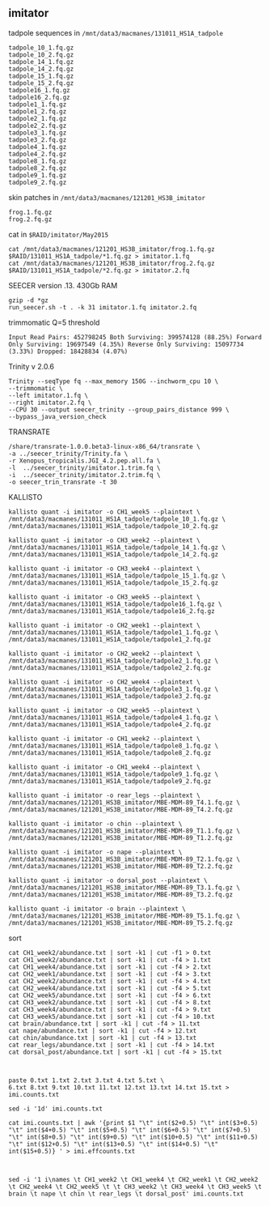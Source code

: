 imitator
--

tadpole sequences in `/mnt/data3/macmanes/131011_HS1A_tadpole`

	tadpole_10_1.fq.gz
	tadpole_10_2.fq.gz
	tadpole_14_1.fq.gz
	tadpole_14_2.fq.gz	
	tadpole_15_1.fq.gz
	tadpole_15_2.fq.gz
	tadpole16_1.fq.gz
	tadpole16_2.fq.gz
	tadpole1_1.fq.gz
	tadpole1_2.fq.gz	
	tadpole2_1.fq.gz
	tadpole2_2.fq.gz
	tadpole3_1.fq.gz
	tadpole3_2.fq.gz
	tadpole4_1.fq.gz
	tadpole4_2.fq.gz
	tadpole8_1.fq.gz
	tadpole8_2.fq.gz
	tadpole9_1.fq.gz
	tadpole9_2.fq.gz

skin patches in `/mnt/data3/macmanes/121201_HS3B_imitator`

	frog.1.fq.gz
	frog.2.fq.gz
	
cat in `$RAID/imitator/May2015`

	cat /mnt/data3/macmanes/121201_HS3B_imitator/frog.1.fq.gz $RAID/131011_HS1A_tadpole/*1.fq.gz > imitator.1.fq
	cat /mnt/data3/macmanes/121201_HS3B_imitator/frog.2.fq.gz $RAID/131011_HS1A_tadpole/*2.fq.gz > imitator.2.fq
	
SEECER version .13. 430Gb RAM

	gzip -d *gz
	run_seecer.sh -t . -k 31 imitator.1.fq imitator.2.fq
	
trimmomatic Q=5 threshold

	Input Read Pairs: 452798245 Both Surviving: 399574128 (88.25%) Forward Only Surviving: 19697549 (4.35%) Reverse Only Surviving: 15097734 (3.33%) Dropped: 18428834 (4.07%)

Trinity v 2.0.6

    Trinity --seqType fq --max_memory 150G --inchworm_cpu 10 \
    --trimmomatic \
    --left imitator.1.fq \
    --right imitator.2.fq \
    --CPU 30 --output seecer_trinity --group_pairs_distance 999 \
    --bypass_java_version_check

TRANSRATE

    /share/transrate-1.0.0.beta3-linux-x86_64/transrate \
    -a ../seecer_trinity/Trinity.fa \
    -r Xenopus_tropicalis.JGI_4.2.pep.all.fa \
    -l  ../seecer_trinity/imitator.1.trim.fq \
    -i  ../seecer_trinity/imitator.2.trim.fq \
    -o seecer_trin_transrate -t 30


KALLISTO

	kallisto quant -i imitator -o CH1_week5 --plaintext \
	/mnt/data3/macmanes/131011_HS1A_tadpole/tadpole_10_1.fq.gz \
	/mnt/data3/macmanes/131011_HS1A_tadpole/tadpole_10_2.fq.gz
	
	kallisto quant -i imitator -o CH3_week2 --plaintext \
	/mnt/data3/macmanes/131011_HS1A_tadpole/tadpole_14_1.fq.gz \
	/mnt/data3/macmanes/131011_HS1A_tadpole/tadpole_14_2.fq.gz
	
	kallisto quant -i imitator -o CH3_week4 --plaintext \
	/mnt/data3/macmanes/131011_HS1A_tadpole/tadpole_15_1.fq.gz \
	/mnt/data3/macmanes/131011_HS1A_tadpole/tadpole_15_2.fq.gz
	
	kallisto quant -i imitator -o CH3_week5 --plaintext \
	/mnt/data3/macmanes/131011_HS1A_tadpole/tadpole16_1.fq.gz \
	/mnt/data3/macmanes/131011_HS1A_tadpole/tadpole16_2.fq.gz
	
	kallisto quant -i imitator -o CH2_week1 --plaintext \
	/mnt/data3/macmanes/131011_HS1A_tadpole/tadpole1_1.fq.gz \
	/mnt/data3/macmanes/131011_HS1A_tadpole/tadpole1_2.fq.gz
	
	kallisto quant -i imitator -o CH2_week2 --plaintext \
	/mnt/data3/macmanes/131011_HS1A_tadpole/tadpole2_1.fq.gz \
	/mnt/data3/macmanes/131011_HS1A_tadpole/tadpole2_2.fq.gz
	
	kallisto quant -i imitator -o CH2_week4 --plaintext \
	/mnt/data3/macmanes/131011_HS1A_tadpole/tadpole3_1.fq.gz \
	/mnt/data3/macmanes/131011_HS1A_tadpole/tadpole3_2.fq.gz
	
	kallisto quant -i imitator -o CH2_week5 --plaintext \
	/mnt/data3/macmanes/131011_HS1A_tadpole/tadpole4_1.fq.gz \
	/mnt/data3/macmanes/131011_HS1A_tadpole/tadpole4_2.fq.gz
	
	kallisto quant -i imitator -o CH1_week2 --plaintext \
	/mnt/data3/macmanes/131011_HS1A_tadpole/tadpole8_1.fq.gz \
	/mnt/data3/macmanes/131011_HS1A_tadpole/tadpole8_2.fq.gz
	
	kallisto quant -i imitator -o CH1_week4 --plaintext \
	/mnt/data3/macmanes/131011_HS1A_tadpole/tadpole9_1.fq.gz \
	/mnt/data3/macmanes/131011_HS1A_tadpole/tadpole9_2.fq.gz
	
	kallisto quant -i imitator -o rear_legs --plaintext \
	/mnt/data3/macmanes/121201_HS3B_imitator/MBE-MDM-89_T4.1.fq.gz \
	/mnt/data3/macmanes/121201_HS3B_imitator/MBE-MDM-89_T4.2.fq.gz
	
	kallisto quant -i imitator -o chin --plaintext \
	/mnt/data3/macmanes/121201_HS3B_imitator/MBE-MDM-89_T1.1.fq.gz \
	/mnt/data3/macmanes/121201_HS3B_imitator/MBE-MDM-89_T1.2.fq.gz
	
	kallisto quant -i imitator -o nape --plaintext \
	/mnt/data3/macmanes/121201_HS3B_imitator/MBE-MDM-89_T2.1.fq.gz \
	/mnt/data3/macmanes/121201_HS3B_imitator/MBE-MDM-89_T2.2.fq.gz
	
	kallisto quant -i imitator -o dorsal_post --plaintext \
	/mnt/data3/macmanes/121201_HS3B_imitator/MBE-MDM-89_T3.1.fq.gz \
	/mnt/data3/macmanes/121201_HS3B_imitator/MBE-MDM-89_T3.2.fq.gz
	
	kallisto quant -i imitator -o brain --plaintext \
	/mnt/data3/macmanes/121201_HS3B_imitator/MBE-MDM-89_T5.1.fq.gz \
	/mnt/data3/macmanes/121201_HS3B_imitator/MBE-MDM-89_T5.2.fq.gz

sort


    cat CH1_week2/abundance.txt | sort -k1 | cut -f1 > 0.txt  
    cat CH1_week2/abundance.txt | sort -k1 | cut -f4 > 1.txt  
    cat CH1_week4/abundance.txt | sort -k1 | cut -f4 > 2.txt  
    cat CH2_week1/abundance.txt | sort -k1 | cut -f4 > 3.txt  
    cat CH2_week2/abundance.txt | sort -k1 | cut -f4 > 4.txt  
    cat CH2_week4/abundance.txt | sort -k1 | cut -f4 > 5.txt  
    cat CH2_week5/abundance.txt | sort -k1 | cut -f4 > 6.txt  
    cat CH3_week2/abundance.txt | sort -k1 | cut -f4 > 8.txt  
    cat CH3_week4/abundance.txt | sort -k1 | cut -f4 > 9.txt  
    cat CH3_week5/abundance.txt | sort -k1 | cut -f4 > 10.txt  
    cat brain/abundance.txt | sort -k1 | cut -f4 > 11.txt  
    cat nape/abundance.txt | sort -k1 | cut -f4 > 12.txt  
    cat chin/abundance.txt | sort -k1 | cut -f4 > 13.txt  
    cat rear_legs/abundance.txt | sort -k1 | cut -f4 > 14.txt  
    cat dorsal_post/abundance.txt | sort -k1 | cut -f4 > 15.txt  


   
	paste 0.txt 1.txt 2.txt 3.txt 4.txt 5.txt \
	6.txt 8.txt 9.txt 10.txt 11.txt 12.txt 13.txt 14.txt 15.txt > imi.counts.txt
	
	sed -i '1d' imi.counts.txt
    
    cat imi.counts.txt | awk '{print $1 "\t" int($2+0.5) "\t" int($3+0.5) "\t" int($4+0.5) "\t" int($5+0.5) "\t" int($6+0.5) "\t" int($7+0.5) "\t" int($8+0.5) "\t" int($9+0.5) "\t" int($10+0.5) "\t" int($11+0.5) "\t" int($12+0.5) "\t" int($13+0.5) "\t" int($14+0.5) "\t" int($15+0.5)} ' > imi.effcounts.txt   
    
    
    
    sed -i '1 i\names \t CH1_week2 \t CH1_week4 \t CH2_week1 \t CH2_week2 \t CH2_week4 \t CH2_week5 \t \t CH3_week2 \t CH3_week4 \t CH3_week5 \t brain \t nape \t chin \t rear_legs \t dorsal_post' imi.counts.txt
































